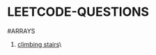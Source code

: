 # LEETCODE-QUESTIONS

#ARRAYS

1. [climbing stairs](https://leetcode.com/problems/climbing-stairs/)\
